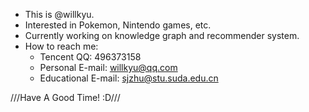 - This is @willkyu.
- Interested in Pokemon, Nintendo games, etc.
- Currently working on knowledge graph and recommender system.
- How to reach me:
    - Tencent QQ: 496373158
    - Personal E-mail: willkyu@qq.com
    - Educational E-mail: sjzhu@stu.suda.edu.cn

///Have A Good Time! :D///
